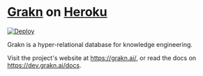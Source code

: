 # [Grakn](https://github.com/graknlabs/grakn) on [Heroku](https://heroku.com)
[![Deploy](https://www.herokucdn.com/deploy/button.svg)](https://dashboard.heroku.com/new?template=https://github.com/BFergerson/Heroku-Grakn-Button)

Grakn is a hyper-relational database for knowledge engineering.

Visit the project's website at <https://grakn.ai/>, or read the docs on <https://dev.grakn.ai/docs>.

